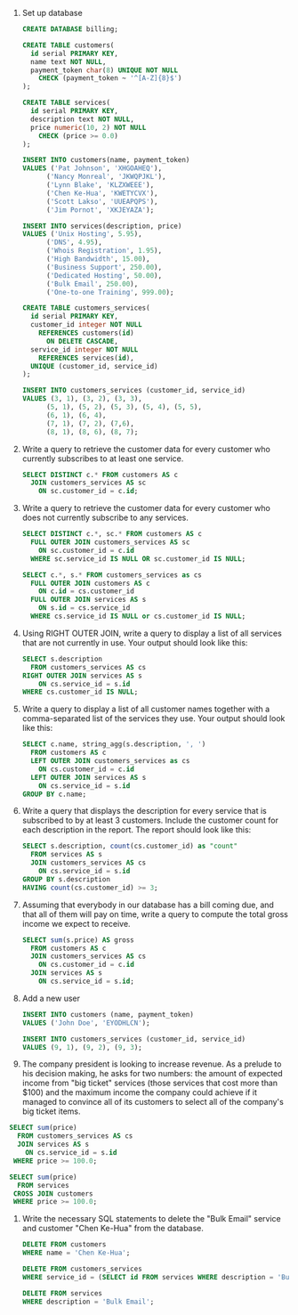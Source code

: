 1. Set up database

    ```sql
    CREATE DATABASE billing;

    CREATE TABLE customers(
      id serial PRIMARY KEY,
      name text NOT NULL,
      payment_token char(8) UNIQUE NOT NULL
        CHECK (payment_token ~ '^[A-Z]{8}$')
    );

    CREATE TABLE services(
      id serial PRIMARY KEY,
      description text NOT NULL,
      price numeric(10, 2) NOT NULL
        CHECK (price >= 0.0)
    );

    INSERT INTO customers(name, payment_token)
    VALUES ('Pat Johnson', 'XHGOAHEQ'),
          ('Nancy Monreal', 'JKWQPJKL'),
          ('Lynn Blake', 'KLZXWEEE'),
          ('Chen Ke-Hua', 'KWETYCVX'),
          ('Scott Lakso', 'UUEAPQPS'),
          ('Jim Pornot', 'XKJEYAZA');

    INSERT INTO services(description, price)
    VALUES ('Unix Hosting', 5.95),
          ('DNS', 4.95),
          ('Whois Registration', 1.95),
          ('High Bandwidth', 15.00),
          ('Business Support', 250.00),
          ('Dedicated Hosting', 50.00),
          ('Bulk Email', 250.00),
          ('One-to-one Training', 999.00);

    CREATE TABLE customers_services(
      id serial PRIMARY KEY,
      customer_id integer NOT NULL
        REFERENCES customers(id)
          ON DELETE CASCADE,
      service_id integer NOT NULL
        REFERENCES services(id),
      UNIQUE (customer_id, service_id)
    );

    INSERT INTO customers_services (customer_id, service_id)
    VALUES (3, 1), (3, 2), (3, 3),
          (5, 1), (5, 2), (5, 3), (5, 4), (5, 5),
          (6, 1), (6, 4),
          (7, 1), (7, 2), (7,6),
          (8, 1), (8, 6), (8, 7);
    ```

1. Write a query to retrieve the customer data for every customer who currently subscribes to at least one service.

    ```sql
    SELECT DISTINCT c.* FROM customers AS c
      JOIN customers_services AS sc
        ON sc.customer_id = c.id;
    ```

1. Write a query to retrieve the customer data for every customer who does not currently subscribe to any services.

    ```sql
    SELECT DISTINCT c.*, sc.* FROM customers AS c
      FULL OUTER JOIN customers_services AS sc
        ON sc.customer_id = c.id
      WHERE sc.service_id IS NULL OR sc.customer_id IS NULL;
    ```

    ```sql
    SELECT c.*, s.* FROM customers_services as cs
      FULL OUTER JOIN customers AS c
        ON c.id = cs.customer_id
      FULL OUTER JOIN services AS s
        ON s.id = cs.service_id
      WHERE cs.service_id IS NULL or cs.customer_id IS NULL;
    ```
1. Using RIGHT OUTER JOIN, write a query to display a list of all services that are not currently in use. Your output should look like this:

    ```sql
    SELECT s.description
      FROM customers_services AS cs
    RIGHT OUTER JOIN services AS s
        ON cs.service_id = s.id
    WHERE cs.customer_id IS NULL;
    ```

1. Write a query to display a list of all customer names together with a comma-separated list of the services they use. Your output should look like this:

    ```sql
    SELECT c.name, string_agg(s.description, ', ')
      FROM customers AS c
      LEFT OUTER JOIN customers_services as cs
        ON cs.customer_id = c.id
      LEFT OUTER JOIN services AS s
        ON cs.service_id = s.id
    GROUP BY c.name;
    ```

1. Write a query that displays the description for every service that is subscribed to by at least 3 customers. Include the customer count for each description in the report. The report should look like this:

    ```sql
    SELECT s.description, count(cs.customer_id) as "count"
      FROM services AS s
      JOIN customers_services AS cs
        ON cs.service_id = s.id
    GROUP BY s.description
    HAVING count(cs.customer_id) >= 3;
    ```

1. Assuming that everybody in our database has a bill coming due, and that all of them will pay on time, write a query to compute the total gross income we expect to receive.

    ```sql
    SELECT sum(s.price) AS gross
      FROM customers AS c
      JOIN customers_services AS cs
        ON cs.customer_id = c.id
      JOIN services AS s
        ON cs.service_id = s.id;
    ```

1. Add a new user

    ```sql
    INSERT INTO customers (name, payment_token)
    VALUES ('John Doe', 'EYODHLCN');

    INSERT INTO customers_services (customer_id, service_id)
    VALUES (9, 1), (9, 2), (9, 3);
    ```

1. The company president is looking to increase revenue. As a prelude to his decision making, he asks for two numbers: the amount of expected income from "big ticket" services (those services that cost more than $100) and the maximum income the company could achieve if it managed to convince all of its customers to select all of the company's big ticket items.

```sql
SELECT sum(price) 
  FROM customers_services AS cs
  JOIN services AS s
    ON cs.service_id = s.id
 WHERE price >= 100.0;

SELECT sum(price)
  FROM services
 CROSS JOIN customers
 WHERE price >= 100.0;
```

1. Write the necessary SQL statements to delete the "Bulk Email" service and customer "Chen Ke-Hua" from the database.

    ```sql
    DELETE FROM customers
    WHERE name = 'Chen Ke-Hua';

    DELETE FROM customers_services
    WHERE service_id = (SELECT id FROM services WHERE description = 'Bulk Email');

    DELETE FROM services 
    WHERE description = 'Bulk Email';
    ```